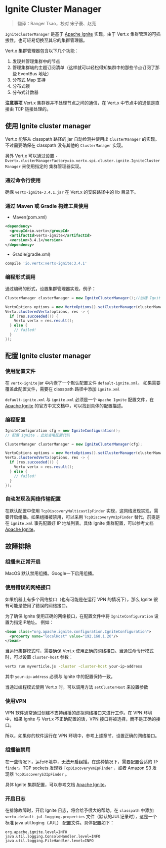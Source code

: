 # Ignite Cluster Manager

> 翻译：Ranger Tsao，校对 宋子豪、赵亮

`IgniteClusterManager` 是基于 [Apache Ignite](https://ignite.apache.org) 实现。由于 Vert.x 集群管理的可插拔性，也可轻易切换至其它的集群管理器。

Vert.x 集群管理器包含以下几个功能：

1. 发现并管理集群中的节点
2. 管理集群端的主题订阅清单（这样就可以轻松得知集群中的那些节点订阅了那些 EventBus 地址）
3. 分布式 Map 支持
4. 分布式锁
5. 分布式计数器

**注意事项**
Vert.x 集群器并不处理节点之间的通信，在 Vert.x 中节点中的通信是直接由 TCP 链接处理的。

## 使用 Ignite cluster manager

Vert.x 能够从 classpath 路径的 jar 自动检测并使用出 `ClusterManager` 的实现。不过需要确保在 classpath 没有其他的 `ClusterManager` 实现。

另外 Vert.x 可以通过设置 `-Dvertx.clusterManagerFactory=io.vertx.spi.cluster.ignite.IgniteClusterManager` 来使用指定的 集群管理器实现。

### 通过命令行使用

确保 `vertx-ignite-3.4.1.jar` 在 Vert.x 的安装路径中的 lib 目录下。

### 通过 Maven 或 Gradle 构建工具使用

- Maven(pom.xml)

```xml
<dependency>
  <groupId>io.vertx</groupId>
  <artifactId>vertx-ignite</artifactId>
  <version>3.4.1</version>
</dependency>
```

- Gradle(gradle.xml)

```groovy
compile 'io.vertx:vertx-ignite:3.4.1'
```

### 编程形式调用

通过编码的形式，设置集群管理器实现，例子：

```java
ClusterManager clusterManager = new IgniteClusterManager();//创建 Ignite 集群管理器

VertxOptions options = new VertxOptions().setClusterManager(clusterManager);//设置集群管理器实现
Vertx.clusteredVertx(options, res -> {
  if (res.succeeded()) {
    Vertx vertx = res.result();
  } else {
    // failed!
  }
});
```

## 配置 Ignite cluster manager

### 使用配置文件

在 `vertx-ignite` jar 中内嵌了一个默认配置文件 `default-ignite.xml`。
如果需要覆盖此配置文件，需要在 classpath 路径中添加 `ignite.xml`

`default-ignite.xml` 与 `ignite.xml` 必须是一个 `Apache Ignite` 配置文件，在 [Apache Ignite](https://www.zybuluo.com/liyuj/note/230739) 的官方中文文档中，可以找到具体的配置描述。

### 编程配置

```java
IgniteConfiguration cfg = new IgniteConfiguration();
// 配置 Ignite ，此处省略配置代码

ClusterManager clusterManager = new IgniteClusterManager(cfg);

VertxOptions options = new VertxOptions().setClusterManager(clusterManager);
Vertx.clusteredVertx(options, res -> {
  if (res.succeeded()) {
    Vertx vertx = res.result();
  } else {
    // failed!
  }
});
```

### 自动发现及网络传输配置

在默认配置中使用 `TcpDiscoveryMulticastIpFinder` 实现，这网络发现实现，需要开启组播。如果组播被禁用，可以采用 `TcpDiscoveryVmIpFinder` 替代，前提是在 `ignite.xml` 事先配置好 IP 地址列表。具体 Ignite 集群配置，可以参考文档 [Apache Ignite](https://www.zybuluo.com/liyuj/note/230739)。

## 故障排除

### 组播未正常开启

MacOS 默认禁用组播。Google一下启用组播。

### 使用错误的网络接口

如果机器上有多个网络接口（也有可能是在运行 VPN 的情况下），那么 Ignite 很有可能是使用了错误的网络接口。

为了确保 Ignite 使用正确的网络接口，在配置文件中将 `IgniteConfiguration` 设置为指定IP地址。 例如：

```xml
<bean class="org.apache.ignite.configuration.IgniteConfiguration">
  <property name="localHost" value="192.168.1.20"/>
</bean>
```

当运行集群模式时，需要确保 Vert.x 使用正确的网络接口。当通过命令行模式时，可以设置 `cluster-host` 参数：

```bash
vertx run myverticle.js -cluster -cluster-host your-ip-address
```

其中 `your-ip-address` 必须与 Ignite 中的配置保持一致。

当通过编程模式使用 Vert.x 时，可以调用方法 `setClusterHost` 来设置参数

### 使用VPN

VPN 软件通常通过创建不支持组播的虚拟网络接口来进行工作。在 VPN 环境中，如果 Ignite 与 Vert.x 不正确配置的话，VPN 接口将被选择，而不是正确的接口。

所以，如果你的软件运行在 VPN 环境中，参考上述章节，设置正确的网络接口。

### 组播被禁用

在一些情况下，运行环境中，无法开启组播。在这种情况下，需要配置合适的 `IP finder`。TCP sockets 发现器  `TcpDiscoveryVmIpFinder` ，或者 Amazon S3 发现器 `TcpDiscoveryS3IpFinder` 。

具体 Ignite 集群配置，可以参考文档 [Apache Ignite](https://www.zybuluo.com/liyuj/note/230739)。

### 开启日志

在排除故障时，开启 Ignite 日志，将会给予很大的帮助。在 `classpath` 中添加 `vertx-default-jul-logging.properties` 文件（默认的JUL记录时），这是一个标准 java.util.loging（JUL） 配置文件。具体配置如下：

```
org.apache.ignite.level=INFO
java.util.logging.ConsoleHandler.level=INFO
java.util.logging.FileHandler.level=INFO
```
